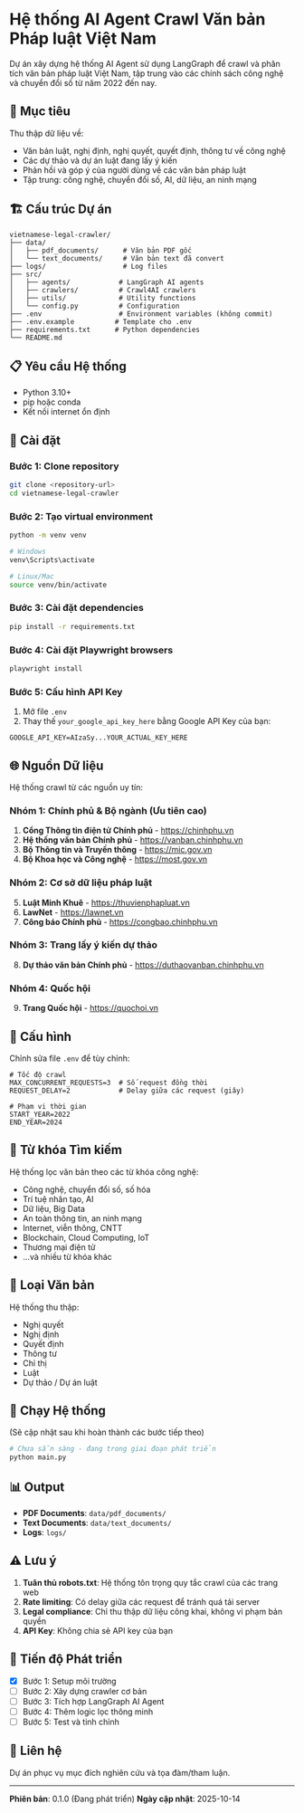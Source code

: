# Hệ thống AI Agent Crawl Văn bản Pháp luật Việt Nam

Dự án xây dựng hệ thống AI Agent sử dụng LangGraph để crawl và phân tích văn bản pháp luật Việt Nam, tập trung vào các chính sách công nghệ và chuyển đổi số từ năm 2022 đến nay.

## 🎯 Mục tiêu

Thu thập dữ liệu về:
- Văn bản luật, nghị định, nghị quyết, quyết định, thông tư về công nghệ
- Các dự thảo và dự án luật đang lấy ý kiến
- Phản hồi và góp ý của người dùng về các văn bản pháp luật
- Tập trung: công nghệ, chuyển đổi số, AI, dữ liệu, an ninh mạng

## 🏗️ Cấu trúc Dự án

```
vietnamese-legal-crawler/
├── data/
│   ├── pdf_documents/      # Văn bản PDF gốc
│   └── text_documents/     # Văn bản text đã convert
├── logs/                   # Log files
├── src/
│   ├── agents/            # LangGraph AI agents
│   ├── crawlers/          # Crawl4AI crawlers
│   ├── utils/             # Utility functions
│   └── config.py          # Configuration
├── .env                   # Environment variables (không commit)
├── .env.example          # Template cho .env
├── requirements.txt      # Python dependencies
└── README.md
```

## 📋 Yêu cầu Hệ thống

- Python 3.10+
- pip hoặc conda
- Kết nối internet ổn định

## 🚀 Cài đặt

### Bước 1: Clone repository

```bash
git clone <repository-url>
cd vietnamese-legal-crawler
```

### Bước 2: Tạo virtual environment

```bash
python -m venv venv

# Windows
venv\Scripts\activate

# Linux/Mac
source venv/bin/activate
```

### Bước 3: Cài đặt dependencies

```bash
pip install -r requirements.txt
```

### Bước 4: Cài đặt Playwright browsers

```bash
playwright install
```

### Bước 5: Cấu hình API Key

1. Mở file `.env`
2. Thay thế `your_google_api_key_here` bằng Google API Key của bạn:

```
GOOGLE_API_KEY=AIzaSy...YOUR_ACTUAL_KEY_HERE
```

## 🌐 Nguồn Dữ liệu

Hệ thống crawl từ các nguồn uy tín:

### Nhóm 1: Chính phủ & Bộ ngành (Ưu tiên cao)
1. **Cổng Thông tin điện tử Chính phủ** - https://chinhphu.vn
2. **Hệ thống văn bản Chính phủ** - https://vanban.chinhphu.vn
3. **Bộ Thông tin và Truyền thông** - https://mic.gov.vn
4. **Bộ Khoa học và Công nghệ** - https://most.gov.vn

### Nhóm 2: Cơ sở dữ liệu pháp luật
5. **Luật Minh Khuê** - https://thuvienphapluat.vn
6. **LawNet** - https://lawnet.vn
7. **Công báo Chính phủ** - https://congbao.chinhphu.vn

### Nhóm 3: Trang lấy ý kiến dự thảo
8. **Dự thảo văn bản Chính phủ** - https://duthaovanban.chinhphu.vn

### Nhóm 4: Quốc hội
9. **Trang Quốc hội** - https://quochoi.vn

## 🔧 Cấu hình

Chỉnh sửa file `.env` để tùy chỉnh:

```env
# Tốc độ crawl
MAX_CONCURRENT_REQUESTS=3  # Số request đồng thời
REQUEST_DELAY=2            # Delay giữa các request (giây)

# Phạm vi thời gian
START_YEAR=2022
END_YEAR=2024
```

## 🎯 Từ khóa Tìm kiếm

Hệ thống lọc văn bản theo các từ khóa công nghệ:
- Công nghệ, chuyển đổi số, số hóa
- Trí tuệ nhân tạo, AI
- Dữ liệu, Big Data
- An toàn thông tin, an ninh mạng
- Internet, viễn thông, CNTT
- Blockchain, Cloud Computing, IoT
- Thương mại điện tử
- ...và nhiều từ khóa khác

## 📝 Loại Văn bản

Hệ thống thu thập:
- Nghị quyết
- Nghị định
- Quyết định
- Thông tư
- Chỉ thị
- Luật
- Dự thảo / Dự án luật

## 🏃 Chạy Hệ thống

(Sẽ cập nhật sau khi hoàn thành các bước tiếp theo)

```bash
# Chưa sẵn sàng - đang trong giai đoạn phát triển
python main.py
```

## 📊 Output

- **PDF Documents**: `data/pdf_documents/`
- **Text Documents**: `data/text_documents/`
- **Logs**: `logs/`

## ⚠️ Lưu ý

1. **Tuân thủ robots.txt**: Hệ thống tôn trọng quy tắc crawl của các trang web
2. **Rate limiting**: Có delay giữa các request để tránh quá tải server
3. **Legal compliance**: Chỉ thu thập dữ liệu công khai, không vi phạm bản quyền
4. **API Key**: Không chia sẻ API key của bạn

## 🔄 Tiến độ Phát triển

- [x] Bước 1: Setup môi trường
- [ ] Bước 2: Xây dựng crawler cơ bản
- [ ] Bước 3: Tích hợp LangGraph AI Agent
- [ ] Bước 4: Thêm logic lọc thông minh
- [ ] Bước 5: Test và tinh chỉnh

## 📧 Liên hệ

Dự án phục vụ mục đích nghiên cứu và tọa đàm/tham luận.

---

**Phiên bản**: 0.1.0 (Đang phát triển)
**Ngày cập nhật**: 2025-10-14
